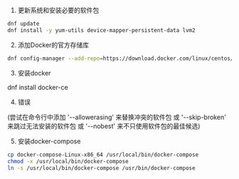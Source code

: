 # 

1. 更新系统和安装必要的软件包

```sh
dnf update
dnf install -y yum-utils device-mapper-persistent-data lvm2
```

2. 添加Docker的官方存储库

```sh
dnf config-manager --add-repo=https://download.docker.com/linux/centos/docker-ce.repo
```

3. 安装docker

dnf install docker-ce

4. 错误

(尝试在命令行中添加 '--allowerasing' 来替换冲突的软件包 或 '--skip-broken' 来跳过无法安装的软件包 或 '--nobest' 来不只使用软件包的最佳候选)

5. 安装docker-compose

```sh
cp docker-compose-Linux-x86_64 /usr/local/bin/docker-compose
chmod -x /usr/local/bin/docker-compose
ln -s /usr/local/bin/docker-compose /usr/bin/docker-compose
```